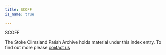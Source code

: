 ```yaml
---
title: SCOFF
is_name: true

---
```


SCOFF


The Stoke Climsland Parish Archive holds material under this index entry. To find out more please [contact us](/contact/)
